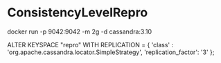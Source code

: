 # ConsistencyLevelRepro
docker run -p 9042:9042 -m 2g -d cassandra:3.10

ALTER KEYSPACE "repro" WITH REPLICATION =  { 'class' : 'org.apache.cassandra.locator.SimpleStrategy', 'replication_factor': '3' };
